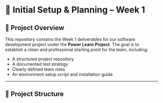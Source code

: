 # 🚀 Initial Setup & Planning – Week 1

## 📌 Project Overview

This repository contains the Week 1 deliverables for our software development project under the **Power Learn Project**.
The goal is to establish a clean and professional starting point for the team, including:

- A structured project repository
- A documented test strategy
- Clearly defined team roles
- An environment setup script and installation guide

---

## 📁 Project Structure


